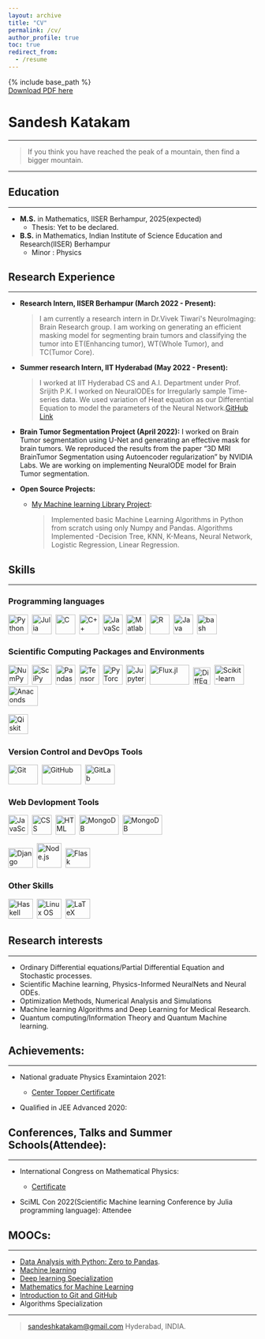 ```yaml
---
layout: archive
title: "CV"
permalink: /cv/
author_profile: true
toc: true
redirect_from:
  - /resume
---
```


{% include base_path %}<br />
<a href='https://www.dropbox.com/s/96vrvq64jjqc9e8/Sandesh_Katakam_CV.pdf?dl=0'>Download PDF here</a><br />
<!-- <embed src="https://sandeshkatakam.github.io/files/pdf/sandesh_cv.pdf" type="application/pdf" width="90%" /> -->


Sandesh Katakam  
============
----

>  If you think you have reached the peak of a mountain, 
>  then find a bigger mountain.

----

## Education
<hr>

* __M.S.__ in Mathematics, IISER Berhampur, 2025(expected)
  * Thesis: Yet to be declared.
* __B.S.__ in Mathematics, Indian Institute of Science Education and Research(IISER) Berhampur
  * Minor : Physics


## Research Experience
<hr>

* **Research Intern, IISER Berhampur (March 2022 - Present):**
  > I am currently a research intern in Dr.Vivek Tiwari's NeuroImaging:
Brain Research group. I am working on generating an efficient masking
model for segmenting brain tumors and classifying the tumor into
ET(Enhancing tumor), WT(Whole Tumor), and TC(Tumor Core).

* **Summer research Intern, IIT Hyderabad (May 2022 - Present):**
  > I worked at IIT Hyderabad CS and A.I. Department under Prof. Srijith
P.K. I worked on NeuralODEs for Irregularly sample Time-series data.
We used variation of Heat equation as our Differential Equation to
model the parameters of the Neural Network.[GitHub Link](https://sandeshkatakam.github.io/My-Machine_learning-Blog/deep%20learning/neuralnetworks/jax_library/neuralodes/resnets/2022/05/31/NeuralODEs-Tutorial.html)

* **Brain Tumor Segmentation Project (April 2022):**
  I worked on Brain Tumor segmentation using U-Net and generating an
effective mask for brain tumors. We reproduced the results from the
paper “3D MRI BrainTumor Segmentation using Autoencoder
regularization” by NVIDIA Labs. We are working on implementing
NeuralODE model for Brain Tumor segmentation.

* **Open Source Projects:**
  * [My Machine learning Library Project](https://github.com/sandeshkatakam/My-ML-Library):
    > Implemented basic Machine Learning Algorithms in
Python from scratch using only Numpy and Pandas.
Algorithms Implemented -Decision Tree, KNN,
K-Means, Neural Network, Logistic Regression, Linear
Regression.

## Skills
<hr>

### Programming languages
<div>
  <img src="https://cdn.jsdelivr.net/gh/devicons/devicon/icons/python/python-original.svg" title="Python" alt="Python" width="40" height="40"/>&nbsp;
  <img src="https://cdn.jsdelivr.net/gh/devicons/devicon/icons/julia/julia-original.svg" title="Julia" alt="Julia" width="40" height="40"/>&nbsp;
  <img src="https://cdn.jsdelivr.net/gh/devicons/devicon/icons/c/c-original.svg" title="C" alt="C" width="40" height="40"/>&nbsp;
  <img src="https://cdn.jsdelivr.net/gh/devicons/devicon/icons/cplusplus/cplusplus-original.svg" title="C++" alt="C++" width="40" height="40"/>&nbsp;
  <img src="https://cdn.jsdelivr.net/gh/devicons/devicon/icons/javascript/javascript-original.svg" title="JavaScript" alt="JavaScript" width="40" height="40"/>&nbsp;
  <img src="https://cdn.jsdelivr.net/gh/devicons/devicon/icons/matlab/matlab-original.svg" title="Matlab" alt="Matlab" width="40" height="40"/>&nbsp;
  <img src="https://cdn.jsdelivr.net/gh/devicons/devicon/icons/r/r-original.svg" title="R" alt="R" width="40" height="40"/>&nbsp;
  <img src="https://cdn.jsdelivr.net/gh/devicons/devicon/icons/java/java-original.svg" title="Java" alt="Java" width="40" height="40"/>&nbsp;
  <img src="https://cdn.jsdelivr.net/gh/devicons/devicon/icons/bash/bash-plain.svg" title="bash" alt="bash" width="40" height="40"/>&nbsp;
          
  
</div>

### Scientific Computing Packages and Environments 
<div>
  <img src="https://cdn.jsdelivr.net/gh/devicons/devicon/icons/numpy/numpy-original.svg" title="NumPy" alt="NumPy" width="40" height="40"/>&nbsp;
  <img src="https://scipy.org/images/logo.svg" title="SciPy" alt="SciPy" width="40" height="40"/>&nbsp;
  <img src="https://cdn.jsdelivr.net/gh/devicons/devicon/icons/pandas/pandas-original.svg" title="Pandas" alt="Pandas" width="40" height="40"/>&nbsp;
  <img src="https://cdn.jsdelivr.net/gh/devicons/devicon/icons/tensorflow/tensorflow-original.svg" title="TensorFlow" alt="TensorFlow" width="40" height="40"/>&nbsp;
  <img src="https://upload.wikimedia.org/wikipedia/commons/1/10/PyTorch_logo_icon.svg" title="PyTorch" alt="PyTorch" width="40" height="40"/>&nbsp;
  <img src="https://cdn.jsdelivr.net/gh/devicons/devicon/icons/jupyter/jupyter-original-wordmark.svg" title="Jupyter" alt="Jupyter" width="40" height="40"/>&nbsp;
  <img src="https://fluxml.ai/Flux.jl/stable/assets/logo.png" title="Flux.jl" alt="Flux.jl" width="80" height="40"/>&nbsp;
  <img src="https://docs.juliahub.com/DiffEqOperators/Vx3Cs/4.20.0/assets/logo.png" title="DiffEqFlux.jl" alt="DiffEqFlux.jl" width="35" height="35"/>&nbsp;
  <img src="https://raw.githubusercontent.com/scikit-learn/scikit-learn/main/doc/logos/scikit-learn-logo.png" title="Scikit-learn" alt="Scikit-learn" width="60" height="40"/>&nbsp;
  <img src="https://cdn.jsdelivr.net/gh/devicons/devicon/icons/anaconda/anaconda-original-wordmark.svg" title="Anaconda Package manager" alt="Anaconds package manager" width="60" height="40"/>&nbsp;
          
  <img src="https://upload.wikimedia.org/wikipedia/commons/thumb/5/51/Qiskit-Logo.svg/590px-Qiskit-Logo.svg.png?20200211104214" title="Qiskit" alt="Qiskit" width="40" height="40"/>&nbsp;
</div>

### Version Control and DevOps Tools 
<div>
  <img src="https://1000logos.net/wp-content/uploads/2020/08/Git-Logo-500x313.png" title="Git" alt="Git" width="60" height="40"/>&nbsp;
  <img src="https://logos-world.net/wp-content/uploads/2020/11/GitHub-Emblem.png" title="GitHub" alt="GitHub" width="80" height="40"/>&nbsp;
  <img src="https://cdn.jsdelivr.net/gh/devicons/devicon/icons/gitlab/gitlab-original-wordmark.svg" title="GitLab" alt="GitLab" width="60" height="40"/>&nbsp;
          
</div>

### Web Devlopment Tools  
<div>
  <img src="https://cdn.jsdelivr.net/gh/devicons/devicon/icons/javascript/javascript-original.svg" title="JavaScript" alt="JavaScript" width="40" height="40"/>&nbsp;
  <img src="https://cdn.jsdelivr.net/gh/devicons/devicon/icons/css3/css3-original-wordmark.svg" title="CSS" alt="CSS" width="40" height="40"/>&nbsp;
  <img src="https://cdn.jsdelivr.net/gh/devicons/devicon/icons/html5/html5-original-wordmark.svg" title="HTML5" alt="HTML" width="40" height="40"/>&nbsp;
  <img src="https://upload.wikimedia.org/wikipedia/commons/3/32/Mongo-db-logo.png?20180423180141" title="MongoDB" alt="MongoDB" width="80" height="40"/>&nbsp;
  <img src="https://cdn.jsdelivr.net/gh/devicons/devicon/icons/sqlite/sqlite-original-wordmark.svg"  title="MongoDB" alt="MongoDB" width="80" height="40"/>&nbsp;
          
  <img src="https://cdn.jsdelivr.net/gh/devicons/devicon/icons/django/django-plain.svg" title="Django" alt="Django" width="50" height="40"/>&nbsp;
  <img src="https://cdn.jsdelivr.net/gh/devicons/devicon/icons/nodejs/nodejs-original-wordmark.svg" title="Node.js" alt="Node.js" width="50" height="50"/>&nbsp;
  <img src="https://cdn.jsdelivr.net/gh/devicons/devicon/icons/flask/flask-original-wordmark.svg" title="Flask" alt="Flask" width="50" height="40"/>&nbsp;
          
          
</div>

### Other Skills  
<div>

  <img src="https://cdn.jsdelivr.net/gh/devicons/devicon/icons/haskell/haskell-original.svg" title="Haskell" alt="Haskell" width="50" height="40"/>&nbsp;
  <img src="https://cdn.jsdelivr.net/gh/devicons/devicon/icons/linux/linux-original.svg" title="Linux OS" alt="Linux OS" width="50" height="40"/>&nbsp;
  <img src="https://cdn.jsdelivr.net/gh/devicons/devicon/icons/latex/latex-original.svg" title="LaTeX" alt="LaTeX" width="50" height="40"/>&nbsp;
</div> 
<!--* Programming languages: Python, Julia, MATLAB, C++
* Data analysis tools: Numpy, Pandas, scikit-learn
* Machine learning Libraries:  Tensorflow, Pytorch, Fastai, Flux.jl, DiffEqFlux.jl
* Quantum Computing : Qiskit.
* Version Control : Git, GitHub.
* Web dev tools: Jekyll(static site generator), HTML, CSS, Django.
* Data visualization tools: Matplotlib, seaborn
* Data Base Tools: SQLite3.
* Other Skills: LaTeX, OOP(Object Oriented programming) -->
  

## Research interests
<hr>

* Ordinary Differential equations/Partial Differential Equation and Stochastic processes.
* Scientific Machine learning, Physics-Informed NeuralNets and Neural ODEs.
* Optimization Methods, Numerical Analysis and Simulations
*  Machine learning Algorithms and Deep Learning for Medical Research.
* Quantum computing/Information Theory and Quantum Machine learning.


## Achievements:
<hr>

* National graduate Physics Examintaion 2021:  
  * [Center Topper Certificate](https://drive.google.com/file/d/1T1zBHhxItLTdXpi7-AffbiSNcM0oltBV/view?usp=sharing)  

* Qualified in JEE Advanced 2020:  

## Conferences, Talks and Summer Schools(Attendee):
<hr>

* International Congress on Mathematical Physics:
  * [Certificate](https://drive.google.com/file/d/1bEbMV4FJnXpocoT2GSPFEhWP8e5emywi/view?usp=sharing)  


* SciML Con 2022(Scientific Machine learning Conference by Julia programming language): Attendee

## MOOCs:
<hr>

* [Data Analysis with Python: Zero to Pandas](https://drive.google.com/file/d/1Y3-A7VCPIkVyOlYTC4-Acf5VD_9JJH_L/view?usp=sharing).
* [Machine learning](https://drive.google.com/file/d/1Giafic7qIe1O4UcWVz3ueT-lvrx-s-8D/view?usp=sharing) 
* [Deep learning Specialization](https://drive.google.com/file/d/1GKMuHj2QSULztLGGQVW41qXAxUIw2G4v/view?usp=sharing)
* [Mathematics for Machine Learning](https://drive.google.com/file/d/19BvOhxBM0JO2UcSMG67bxlYVSE2Y3mKE/view?usp=sharing)
* [Introduction to Git and GitHub](https://drive.google.com/file/d/16-tCWsHgVi0UXp5KuAk-ClImJ2UyEwTU/view?usp=sharing)
* Algorithms Specialization



----

> <sandeshkatakam@gmail.com>
> Hyderabad, INDIA.
